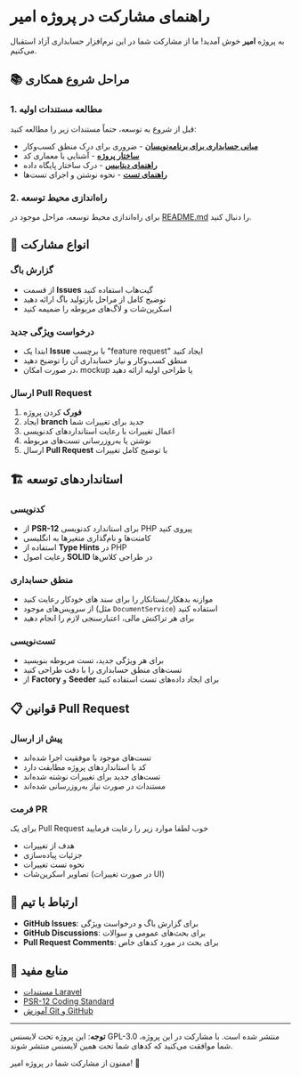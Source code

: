# راهنمای مشارکت در پروژه امیر

به پروژه **امیر** خوش آمدید! ما از مشارکت شما در این نرم‌افزار حسابداری آزاد استقبال می‌کنیم.

## 📚 مراحل شروع همکاری

### 1. مطالعه مستندات اولیه

قبل از شروع به توسعه، حتماً مستندات زیر را مطالعه کنید:

- **[مبانی حسابداری برای برنامه‌نویسان](docs/accounting-basics.md)** - ضروری برای درک منطق کسب‌وکار
- **[ساختار پروژه](docs/project-structure.md)** - آشنایی با معماری کد
- **[راهنمای دیتابیس](docs/database-guide.md)** - درک ساختار پایگاه داده
- **[راهنمای تست](docs/testing-guide.md)** - نحوه نوشتن و اجرای تست‌ها

### 2. راه‌اندازی محیط توسعه

برای راه‌اندازی محیط توسعه، مراحل موجود در [README.md](README.md) را دنبال کنید.

## 🚀 انواع مشارکت

### گزارش باگ
- از قسمت **Issues** گیت‌هاب استفاده کنید
- توضیح کامل از مراحل بازتولید باگ ارائه دهید
- اسکرین‌شات و لاگ‌های مربوطه را ضمیمه کنید

### درخواست ویژگی جدید
- ابتدا یک **Issue** با برچسب "feature request" ایجاد کنید
- منطق کسب‌وکار و نیاز حسابداری آن را توضیح دهید
- در صورت امکان، mockup یا طراحی اولیه ارائه دهید

### ارسال Pull Request
1. **فورک** کردن پروژه
2. ایجاد **branch** جدید برای تغییرات شما
3. اعمال تغییرات با رعایت استانداردهای کدنویسی
4. نوشتن یا به‌روزرسانی تست‌های مربوطه
5. ارسال **Pull Request** با توضیح کامل تغییرات

## 🏗️ استانداردهای توسعه

### کدنویسی
- از **PSR-12** برای استاندارد کدنویسی PHP پیروی کنید
- کامنت‌ها و نام‌گذاری متغیرها به انگلیسی
- استفاده از **Type Hints** در PHP
- رعایت اصول **SOLID** در طراحی کلاس‌ها

### منطق حسابداری
- موازنه بدهکار/بستانکار را برای سند های خودکار رعایت کنید
- از سرویس‌های موجود (مثل `DocumentService`) استفاده کنید
- برای هر تراکنش مالی، اعتبارسنجی لازم را انجام دهید

### تست‌نویسی
- برای هر ویژگی جدید، تست مربوطه بنویسید
- تست‌های منطق حسابداری را با دقت طراحی کنید
- از **Factory** و **Seeder** برای ایجاد داده‌های تست استفاده کنید

## 📋 قوانین Pull Request

### پیش از ارسال
- تست‌های موجود با موفقیت اجرا شده‌اند
- کد با استانداردهای پروژه مطابقت دارد
- تست‌های جدید برای تغییرات نوشته شده‌اند
- مستندات در صورت نیاز به‌روزرسانی شده‌اند

### فرمت PR
برای یک Pull Request خوب لطفا موارد زیر را رعایت فرمایید
- هدف از تغییرات
- جزئیات پیاده‌سازی
- نحوه تست تغییرات
- تصاویر اسکرین‌شات (در صورت تغییرات UI)

## 💬 ارتباط با تیم

- **GitHub Issues**: برای گزارش باگ و درخواست ویژگی
- **GitHub Discussions**: برای بحث‌های عمومی و سوالات
- **Pull Request Comments**: برای بحث در مورد کدهای خاص

## 📖 منابع مفید

- [مستندات Laravel](https://laravel.com/docs)
- [PSR-12 Coding Standard](https://www.php-fig.org/psr/psr-12/)
- [آموزش Git و GitHub](https://docs.github.com/en/get-started)

---

**توجه**: این پروژه تحت لایسنس GPL-3.0 منتشر شده است. با مشارکت در این پروژه، شما موافقت می‌کنید که کدهای شما تحت همین لایسنس منتشر شوند.

ممنون از مشارکت شما در پروژه امیر! 🚀
